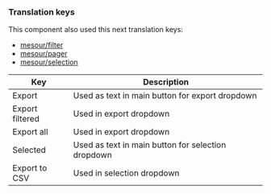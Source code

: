 ### Translation keys

This component also used this next translation keys:

- [mesour/filter](https://github.com/mesour/filter/blob/master/docs/localisation.md)
- [mesour/pager](https://github.com/mesour/pager/blob/master/docs/localisation.md)
- [mesour/selection](https://github.com/mesour/selection/blob/master/docs/localisation.md)

| Key                | Description                                                            |
|--------------------|------------------------------------------------------------------------|
| Export             | Used as text in main button for export dropdown                        |
| Export filtered    | Used in export dropdown                                                |
| Export all         | Used in export dropdown                                                |
| Selected           | Used as text in main button for selection dropdown                     |
| Export to CSV      | Used in selection dropdown                                             |
